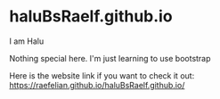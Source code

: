 # haluBsRaelf.github.io
I am Halu

Nothing special here. I'm just learning to use bootstrap 

Here is the website link if you want to check it out: 
https://raefelian.github.io/haluBsRaelf.github.io/
